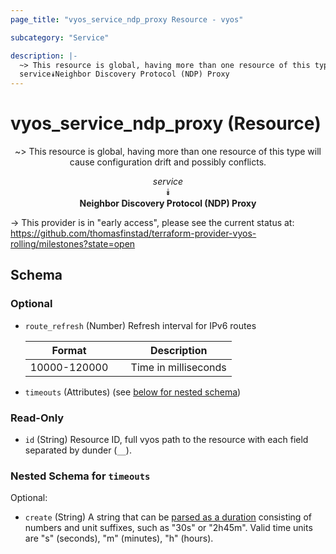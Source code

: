 ```yaml
---
page_title: "vyos_service_ndp_proxy Resource - vyos"

subcategory: "Service"

description: |- 
  ~> This resource is global, having more than one resource of this type will cause configuration drift and possibly conflicts.
  service⯯Neighbor Discovery Protocol (NDP) Proxy
---
```


# vyos_service_ndp_proxy (Resource)
<center>

~> This resource is global, having more than one resource of this type will cause configuration drift and possibly conflicts.

*service*  
⯯  
**Neighbor Discovery Protocol (NDP) Proxy**


</center>

-> This provider is in "early access", please see the current status at: https://github.com/thomasfinstad/terraform-provider-vyos-rolling/milestones?state=open

## Schema

### Optional

- `route_refresh` (Number) Refresh interval for IPv6 routes

    |Format        &emsp;|Description           |
    |----------------|------------------------|
    |10000-120000  &emsp;|Time in milliseconds  |
- `timeouts` (Attributes) (see [below for nested schema](#nestedatt--timeouts))

### Read-Only

- `id` (String) Resource ID, full vyos path to the resource with each field separated by dunder (`__`).

<a id="nestedatt--timeouts"></a>
### Nested Schema for `timeouts`

Optional:

- `create` (String) A string that can be [parsed as a duration](https://pkg.go.dev/time#ParseDuration) consisting of numbers and unit suffixes, such as &#34;30s&#34; or &#34;2h45m&#34;. Valid time units are &#34;s&#34; (seconds), &#34;m&#34; (minutes), &#34;h&#34; (hours).  
